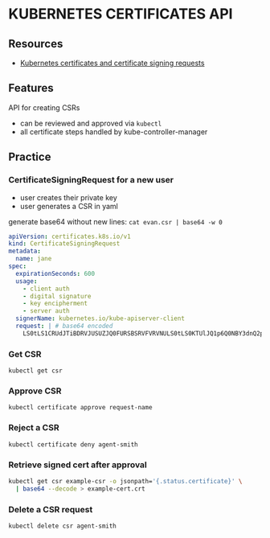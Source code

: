 # KUBERNETES CERTIFICATES API

## Resources

- [Kubernetes certificates and certificate signing requests](https://kubernetes.io/docs/reference/access-authn-authz/certificate-signing-requests/)

## Features
API for creating CSRs
- can be reviewed and approved via `kubectl`
- all certificate steps handled by kube-controller-manager

## Practice

### CertificateSigningRequest for a new user
- user creates their private key
- user generates a CSR in yaml

generate base64 without new lines: `cat evan.csr | base64 -w 0`

```yml
apiVersion: certificates.k8s.io/v1
kind: CertificateSigningRequest
metadata:
  name: jane
spec:
  expirationSeconds: 600
  usage:
    - client auth
    - digital signature
    - key encipherment
    - server auth
  signerName: kubernetes.io/kube-apiserver-client
  request: | # base64 encoded
    LS0tLS1CRUdJTiBDRVJUSUZJQ0FURSBSRVFVRVNULS0tLS0KTUlJQ1p6Q0NBY3dnQ2pBMUEwR0NTcUdTSWIzRFFFQkN3VUFNSUdHQTFVRUF3d05URWNLQ1RBd01RWURWUVFERXpZbgoyQVFEQ3dZRFZRUURFd1J6WVhSaGJHbGhi
```

### Get CSR
`kubectl get csr`

### Approve CSR
`kubectl certificate approve request-name`

### Reject a CSR
`kubectl certificate deny agent-smith`

### Retrieve signed cert after approval
```sh
kubectl get csr example-csr -o jsonpath='{.status.certificate}' \
  | base64 --decode > example-cert.crt
```

### Delete a CSR request
`kubectl delete csr agent-smith`